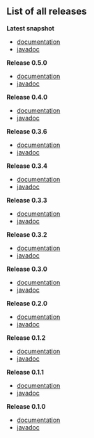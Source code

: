 
## List of all releases ##

**Latest snapshot**
- [documentation](http://doc.boothub.org/snapshots/latest)
- [javadoc](http://doc.boothub.org/snapshots/latest/groovydoc)

**Release 0.5.0**
  - [documentation](http://doc.boothub.org/releases/0.5.0)
  - [javadoc](http://doc.boothub.org/releases/0.5.0/groovydoc)

**Release 0.4.0**
  - [documentation](http://doc.boothub.org/releases/0.4.0)
  - [javadoc](http://doc.boothub.org/releases/0.4.0/groovydoc)

**Release 0.3.6**
  - [documentation](http://doc.boothub.org/releases/0.3.6)
  - [javadoc](http://doc.boothub.org/releases/0.3.6/groovydoc)

**Release 0.3.4**
  - [documentation](http://doc.boothub.org/releases/0.3.4)
  - [javadoc](http://doc.boothub.org/releases/0.3.4/groovydoc)

**Release 0.3.3**
  - [documentation](http://doc.boothub.org/releases/0.3.3)
  - [javadoc](http://doc.boothub.org/releases/0.3.3/groovydoc)

**Release 0.3.2**
  - [documentation](http://doc.boothub.org/releases/0.3.2)
  - [javadoc](http://doc.boothub.org/releases/0.3.2/groovydoc)

**Release 0.3.0**
  - [documentation](http://doc.boothub.org/releases/0.3.0)
  - [javadoc](http://doc.boothub.org/releases/0.3.0/groovydoc)

**Release 0.2.0**
  - [documentation](http://doc.boothub.org/releases/0.2.0)
  - [javadoc](http://doc.boothub.org/releases/0.2.0/groovydoc)

**Release 0.1.2**
  - [documentation](http://doc.boothub.org/releases/0.1.2)
  - [javadoc](http://doc.boothub.org/releases/0.1.2/groovydoc)

**Release 0.1.1**
  - [documentation](http://doc.boothub.org/releases/0.1.1)
  - [javadoc](http://doc.boothub.org/releases/0.1.1/groovydoc)

**Release 0.1.0**
  - [documentation](http://doc.boothub.org/releases/0.1.0)
  - [javadoc](http://doc.boothub.org/releases/0.1.0/groovydoc)


